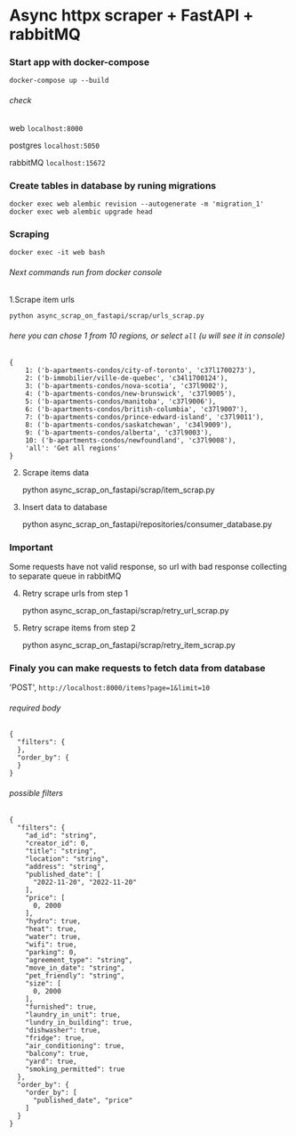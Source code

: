# Async httpx scraper + FastAPI + rabbitMQ


### Start app with docker-compose
    docker-compose up --build

###### check 
web `localhost:8000`

postgres `localhost:5050`

rabbitMQ `localhost:15672` 

### Create tables in database by runing migrations

    docker exec web alembic revision --autogenerate -m 'migration_1'
    docker exec web alembic upgrade head

### Scraping

    docker exec -it web bash

###### Next commands run from docker console

1.Scrape item urls 

    python async_scrap_on_fastapi/scrap/urls_scrap.py

###### here you can chose 1 from 10 regions, or select `all` (u will see it in console)

```
{
    1: ('b-apartments-condos/city-of-toronto', 'c37l1700273'),
    2: ('b-immobilier/ville-de-quebec', 'c34l1700124'),
    3: ('b-apartments-condos/nova-scotia', 'c37l9002'), 
    4: ('b-apartments-condos/new-brunswick', 'c37l9005'), 
    5: ('b-apartments-condos/manitoba', 'c37l9006'),
    6: ('b-apartments-condos/british-columbia', 'c37l9007'),
    7: ('b-apartments-condos/prince-edward-island', 'c37l9011'),
    8: ('b-apartments-condos/saskatchewan', 'c34l9009'),
    9: ('b-apartments-condos/alberta', 'c37l9003'),
    10: ('b-apartments-condos/newfoundland', 'c37l9008'),
    'all': 'Get all regions'
}
```

2. Scrape items data 

    python async_scrap_on_fastapi/scrap/item_scrap.py


3. Insert data to database

    python async_scrap_on_fastapi/repositories/consumer_database.py

### Important

Some requests have not valid response, so url with bad response collecting to separate queue in rabbitMQ

4. Retry scrape urls from step 1

    python async_scrap_on_fastapi/scrap/retry_url_scrap.py

5. Retry scrape items from step 2

    python async_scrap_on_fastapi/scrap/retry_item_scrap.py


### Finaly you can make requests to fetch data from database

'POST', `http://localhost:8000/items?page=1&limit=10`

###### required body

```
{
  "filters": {
  },
  "order_by": {  
  }
}
```

###### possible filters

```
{
  "filters": {
    "ad_id": "string",
    "creator_id": 0,
    "title": "string",
    "location": "string",
    "address": "string",
    "published_date": [
      "2022-11-20", "2022-11-20"
    ],
    "price": [
      0, 2000
    ],
    "hydro": true,
    "heat": true,
    "water": true,
    "wifi": true,
    "parking": 0,
    "agreement_type": "string",
    "move_in_date": "string",
    "pet_friendly": "string",
    "size": [
      0, 2000
    ],
    "furnished": true,
    "laundry_in_unit": true,
    "lundry_in_building": true,
    "dishwasher": true,
    "fridge": true,
    "air_conditioning": true,
    "balcony": true,
    "yard": true,
    "smoking_permitted": true
  },
  "order_by": {
    "order_by": [
      "published_date", "price"
    ]
  }
}
```
